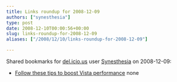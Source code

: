 ```yaml
---
title: Links roundup for 2008-12-09
authors: ["synesthesia"]
type: post
date: 2008-12-10T00:00:56+00:00
slug: links-roundup-for-2008-12-09 
aliases: ["/2008/12/10/links-roundup-for-2008-12-09"]

---
```

Shared bookmarks for [del.icio.us][1] user [Synesthesia][2] on 2008-12-09:

  * [Follow these tips to boost Vista performance][3] 
    none</li> </ul>

 [1]: https://del.icio.us/
 [2]: https://del.icio.us/synesthesia
 [3]: https://articles.techrepublic.com.com/2415-10877_11-91600.html